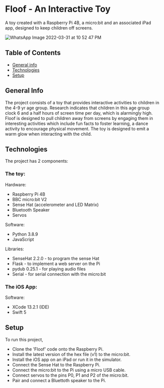# Floof - An Interactive Toy
A toy created with a Raspberry Pi 4B, a micro:bit and an associated iPad app, designed to keep children off screens.

![WhatsApp Image 2022-03-31 at 10 52 47 PM](https://user-images.githubusercontent.com/92370926/161155911-4c4d828d-9279-4b5c-aeca-8ea5215241ad.jpeg)

## Table of Contents
* [General info](#general-info)
* [Technologies](#technologies)
* [Setup](#setup)

## General Info
The project consists of a toy that provides interactive activities to children in the 4-9 yr age group. Research indicates that children in this age group clock 6 and a half hours of screen time per day, which is alarmingly high. Floof is designed to pull children away from screens by engaging them in interesting activities which include fun facts to foster learning, a dance activity to encourage physical movement. The toy is designed to emit a warm glow when interacting with the child. 

## Technologies
The project has 2 components:

### The toy:
Hardware:
* Raspberry Pi 4B
* BBC micro:bit V2
* Sense Hat (accelerometer and LED Matrix)
* Bluetooth Speaker
* Servos

Software:
* Python 3.8.9
* JavaScript

Libraries:
* SenseHat 2.2.0 - to program the sense Hat
* Flask - to implement a web server on the Pi
* pydub 0.25.1 - for playing audio files
* Serial - for serial connection with the micro:bit

### The iOS App:
Software:
* XCode 13.2.1 (IDE)
* Swift 5

## Setup
To run this project,
* Clone the 'Floof' code onto the Raspberry Pi. 
* Install the latest version of the hex file (v1) to the micro:bit.
* Install the iOS app on an iPad or run it in the simulator.
* Connect the Sense Hat to the Raspberry Pi. 
* Connect the micro:bit to the Pi using a micro USB cable. 
* Connect servos to the pins P0, P1 and P2 of the micro:bit. 
* Pair and connect a Bluettoth speaker to the Pi.
